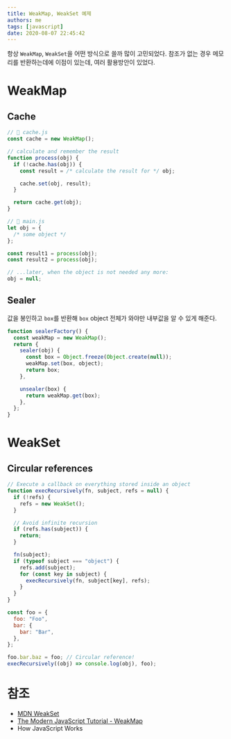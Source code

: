 ```yaml
---
title: WeakMap, WeakSet 예제
authors: me
tags: [javascript]
date: 2020-08-07 22:45:42
---
```


항상 `WeakMap`, `WeakSet`을 어떤 방식으로 쓸까 많이 고민되었다.
참조가 없는 경우 메모리를 반환하는데에 이점이 있는데, 여러 활용방안이 있었다.

# WeakMap

## Cache

```js
// 📁 cache.js
const cache = new WeakMap();

// calculate and remember the result
function process(obj) {
  if (!cache.has(obj)) {
    const result = /* calculate the result for */ obj;

    cache.set(obj, result);
  }

  return cache.get(obj);
}

// 📁 main.js
let obj = {
  /* some object */
};

const result1 = process(obj);
const result2 = process(obj);

// ...later, when the object is not needed any more:
obj = null;
```

## Sealer

값을 봉인하고 `box`를 반환해 `box` object 전체가 와야만 내부값을 알 수 있게 해준다.

```js
function sealerFactory() {
  const weakMap = new WeakMap();
  return {
    sealer(obj) {
      const box = Object.freeze(Object.create(null));
      weakMap.set(box, object);
      return box;
    },

    unsealer(box) {
      return weakMap.get(box);
    },
  };
}
```

# WeakSet

## Circular references

```js
// Execute a callback on everything stored inside an object
function execRecursively(fn, subject, refs = null) {
  if (!refs) {
    refs = new WeakSet();
  }

  // Avoid infinite recursion
  if (refs.has(subject)) {
    return;
  }

  fn(subject);
  if (typeof subject === "object") {
    refs.add(subject);
    for (const key in subject) {
      execRecursively(fn, subject[key], refs);
    }
  }
}

const foo = {
  foo: "Foo",
  bar: {
    bar: "Bar",
  },
};

foo.bar.baz = foo; // Circular reference!
execRecursively((obj) => console.log(obj), foo);
```

# 참조

- [MDN WeakSet](https://developer.mozilla.org/en-US/docs/Web/JavaScript/Reference/Global_Objects/WeakSet)
- [The Modern JavaScript Tutorial - WeakMap](https://javascript.info/weakmap-weakset#use-case-caching)
- How JavaScript Works
